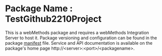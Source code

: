 # Package Name : TestGithub2210Project
This is a webMethods package and requires a webMethods Integration Server to host it. Package versioning and configuration can be found in the package [manifest](./TestGithub2210Project/manifest.v3) file. Service and API documentation is available on the package's home page http://&lt;server&gt;:&lt;port&gt;/&lt;packagename>.